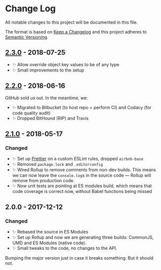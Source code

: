 # Change Log

All notable changes to this project will be documented in this file.

The format is based on [Keep a Changelog](http://keepachangelog.com/)
and this project adheres to [Semantic Versioning](http://semver.org/).

## [2.3.0] - 2018-07-25

- ✨ Allow override object key values to be of any type
- ✨ Small improvements to the setup

## [2.2.0] - 2018-06-16

GitHub sold us out. In the meantime, we:

- ✨ Migrated to Bitbucket (to host repo + perform CI) and Codacy (for code quality audit)
- ✨ Dropped BitHound (RIP) and Travis

## [2.1.0] - 2018-05-17

### Changed

- ✨ Set up [Prettier](https://prettier.io) on a custom ESLint rules, dropped `airbnb-base`
- ✨ Removed `package.lock` and `.editorconfig`
- ✨ Wired Rollup to remove comments from non-dev builds. This means we can now leave the `console.log`s in the source code — Rollup will remove from production code.
- ✨ Now unit tests are pointing at ES modules build, which means that code coverage is correct now, without Babel functions being missed

## 2.0.0 - 2017-12-12

### Changed

- ✨ Rebased the source in ES Modules
- ✨ Set up Rollup and now we are generating three builds: CommonJS, UMD and ES Modules (native code).
- ✨ Small tweaks to the code, no changes to the API.

Bumping the major version just in case it breaks something. But it should not.

[2.1.0]: https://bitbucket.org/codsen/object-boolean-combinations/branches/compare/v2.1.0%0Dv2.0.5#diff
[2.2.0]: https://bitbucket.org/codsen/object-boolean-combinations/branches/compare/v2.2.0%0Dv2.1.1#diff
[2.3.0]: https://bitbucket.org/codsen/object-boolean-combinations/branches/compare/v2.3.0%0Dv2.2.1#diff
